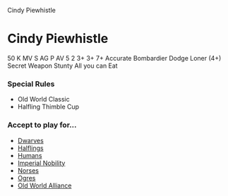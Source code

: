﻿
Cindy Piewhistle

# Cindy Piewhistle

50 K
MV
S
AG
P
AV
5
2
3+
3+
7+
Accurate
Bombardier
Dodge
Loner (4+)
Secret Weapon
Stunty
All you can Eat
### Special Rules
* Old World Classic
* Halfling Thimble Cup
### Accept to play for...
* [Dwarves](../teams/Dwarves.md)
* [Halflings](../teams/Halflings.md)
* [Humans](../teams/Humans.md)
* [Imperial Nobility](../teams/Imperial_Nobility.md)
* [Norses](../teams/Norses.md)
* [Ogres](../teams/Ogres.md)
* [Old World Alliance](../teams/Old_World_Alliance.md)